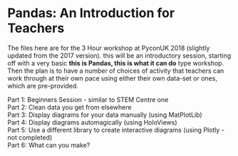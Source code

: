 # Pandas: An Introduction for Teachers

The files here are for the 3 Hour workshop at PyconUK 2018 (slightly updated from the 2017 version). this will be an
introductory session, starting off with a very basic **this is Pandas, this is what it can do** type workshop. Then the
plan is to have a number of choices of activity that teachers can work through at their own pace using either their own
data-set or ones, which are pre-provided.

Part 1: Beginners Session - similar to STEM Centre one  
Part 2: Clean data you get from elsewhere  
Part 3: Display diagrams for your data manually (using MatPlotLib)  
Part 4: Display diagrams automagically (using HoloViews)  
Part 5: Use a different library to create interactive diagrams (using Plotly - not completed)  
Part 6:  What can you make?  






